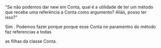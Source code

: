 

"Se não podemos dar new em Conta, qual é a utilidade de ter um método que 
recebe uma referência a Conta como argumento? Aliás, posso ter isso?"


Sim . Podemos fazer porque porque esse Conta no paramentro do método faz referencias a todas 

as filhas da classe Conta.